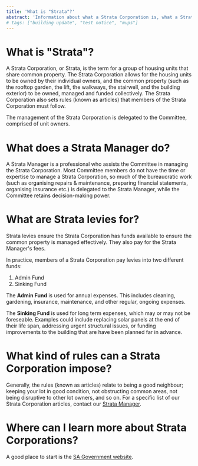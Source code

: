 ```yaml
---
title: 'What is "Strata"?'
abstract: 'Information about what a Strata Corporation is, what a Strata Manager does, and more'
# tags: ["building update", "test notice", "mups"]
---
```


# What is "Strata"?
A Strata Corporation, or Strata, is the term for a group of housing units that share common property. The Strata Corporation allows for the housing units to be owned by their individual owners, and the common property (such as the rooftop garden, the lift, the walkways, the stairwell, and the building exterior) to be owned, managed and funded collectively. The Strata Corporation also sets rules (known as articles) that members of the Strata Corporation must follow.

The management of the Strata Corporation is delegated to the Committee, comprised of unit owners.

# What does a Strata Manager do?
A Strata Manager is a professional who assists the Committee in managing the Strata Corporation. Most Committee members do not have the time or expertise to manage a Strata Corporation, so much of the bureaucratic work (such as organising repairs & maintenance, preparing financial statements, organising insurance etc.) is delegated to the Strata Manager, while the Committee retains decision-making power.

# What are Strata levies for?
Strata levies ensure the Strata Corporation has funds available to ensure the common property is managed effectively. They also pay for the Strata Manager's fees.

In practice, members of a Strata Corporation pay levies into two different funds:
1. Admin Fund
2. Sinking Fund

The **Admin Fund** is used for annual expenses. This includes cleaning, gardening, insurance, maintenance, and other regular, ongoing expenses.

The **Sinking Fund** is used for long term expenses, which may or may not be foreseable. Examples could include replacing solar panels at the end of their life span, addressing urgent structural issues, or funding improvements to the building that are have been planned far in advance.

# What kind of rules can a Strata Corporation impose?
Generally, the rules (known as articles) relate to being a good neighbour; keeping your lot in good condition, not obstructing common areas, not being disruptive to other lot owners, and so on. For a specific list of our Strata Corporation articles, contact our [Strata Manager](strata/our-strata-manager).

# Where can I learn more about Strata Corporations?
A good place to start is the [SA Government website](https://www.sa.gov.au/topics/housing/owning-a-property/certificates-of-title/strata-titles).

